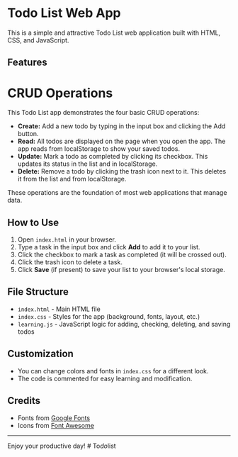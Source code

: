 
# Todo List Web App

This is a simple and attractive Todo List web application built with HTML, CSS, and JavaScript.

## Features
# CRUD Operations

This Todo List app demonstrates the four basic CRUD operations:

- **Create:** Add a new todo by typing in the input box and clicking the Add button.
- **Read:** All todos are displayed on the page when you open the app. The app reads from localStorage to show your saved todos.
- **Update:** Mark a todo as completed by clicking its checkbox. This updates its status in the list and in localStorage.
- **Delete:** Remove a todo by clicking the trash icon next to it. This deletes it from the list and from localStorage.

These operations are the foundation of most web applications that manage data.

## How to Use
1. Open `index.html` in your browser.
2. Type a task in the input box and click **Add** to add it to your list.
3. Click the checkbox to mark a task as completed (it will be crossed out).
4. Click the trash icon to delete a task.
5. Click **Save** (if present) to save your list to your browser's local storage.

## File Structure
- `index.html` - Main HTML file
- `index.css` - Styles for the app (background, fonts, layout, etc.)
- `learning.js` - JavaScript logic for adding, checking, deleting, and saving todos

## Customization
- You can change colors and fonts in `index.css` for a different look.
- The code is commented for easy learning and modification.

## Credits
- Fonts from [Google Fonts](https://fonts.google.com/)
- Icons from [Font Awesome](https://fontawesome.com/)

---
Enjoy your productive day!
#   T o _ d o _ l i s t  
 